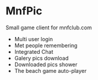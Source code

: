 # MnfPic
Small game client for mnfclub.com

 <ul>
  <li>Multi user login</li>
  <li>Met people remembering</li>
  <li>Integrated Chat</li>
  <li>Galery pics download</li>
  <li>Downloaded pics shower</li>
  <li>The beach game auto-player</li>
</ul>
